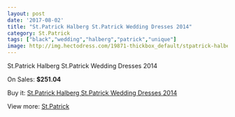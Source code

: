 ```yaml
---
layout: post
date: '2017-08-02'
title: "St.Patrick Halberg St.Patrick Wedding Dresses 2014"
category: St.Patrick
tags: ["black","wedding","halberg","patrick","unique"]
image: http://img.hectodress.com/19871-thickbox_default/stpatrick-halberg-stpatrick-wedding-dresses-2014.jpg
---
```

St.Patrick Halberg St.Patrick Wedding Dresses 2014

On Sales: **$251.04**
<a href="https://www.hectodress.com/stpatrick/9257-stpatrick-halberg-stpatrick-wedding-dresses-2014.html"><amp-img layout="responsive" width="600" height="600" src="//img.hectodress.com/19871-thickbox_default/stpatrick-halberg-stpatrick-wedding-dresses-2014.jpg" alt="St.Patrick Halberg St.Patrick Wedding Dresses 2014 0" /></a>
<a href="https://www.hectodress.com/stpatrick/9257-stpatrick-halberg-stpatrick-wedding-dresses-2014.html"><amp-img layout="responsive" width="600" height="600" src="//img.hectodress.com/19873-thickbox_default/stpatrick-halberg-stpatrick-wedding-dresses-2014.jpg" alt="St.Patrick Halberg St.Patrick Wedding Dresses 2014 1" /></a>
<a href="https://www.hectodress.com/stpatrick/9257-stpatrick-halberg-stpatrick-wedding-dresses-2014.html"><amp-img layout="responsive" width="600" height="600" src="//img.hectodress.com/19872-thickbox_default/stpatrick-halberg-stpatrick-wedding-dresses-2014.jpg" alt="St.Patrick Halberg St.Patrick Wedding Dresses 2014 2" /></a>

Buy it: [St.Patrick Halberg St.Patrick Wedding Dresses 2014](https://www.hectodress.com/stpatrick/9257-stpatrick-halberg-stpatrick-wedding-dresses-2014.html "St.Patrick Halberg St.Patrick Wedding Dresses 2014")

View more: [St.Patrick](https://www.hectodress.com/153-stpatrick "St.Patrick")